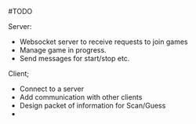 #TODO

Server:
* Websocket server to receive requests to join games
* Manage game in progress.
* Send messages for start/stop etc.

Client; 
* Connect to a server
* Add communication with other clients
* Design packet of information for Scan/Guess
*